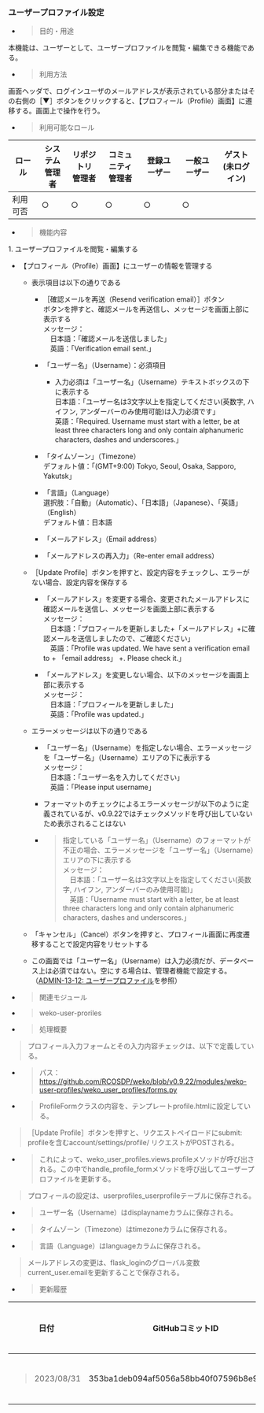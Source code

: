 
### ユーザープロファイル設定

  - > 目的・用途

本機能は、ユーザーとして、ユーザープロファイルを閲覧・編集できる機能である。

  - > 利用方法

画面ヘッダで、ログインユーザのメールアドレスが表示されている部分またはその右側の［▼］ボタンをクリックすると、【プロフィール（Profile）画面】に遷移する。画面上で操作を行う。

  - > 利用可能なロール

<table>
<thead>
<tr class="header">
<th>ロール</th>
<th>システム<br />
管理者</th>
<th>リポジトリ<br />
管理者</th>
<th>コミュニティ<br />
管理者</th>
<th>登録ユーザー</th>
<th>一般ユーザー</th>
<th>ゲスト<br />
(未ログイン)</th>
</tr>
</thead>
<tbody>
<tr class="odd">
<td>利用可否</td>
<td>○</td>
<td>○</td>
<td>○</td>
<td>○</td>
<td>○</td>
<td></td>
</tr>
</tbody>
</table>

  - > 機能内容

1\. ユーザープロファイルを閲覧・編集する

  - 【プロフィール（Profile）画面】にユーザーの情報を管理する
    
      - 表示項目は以下の通りである
        
          - ［確認メールを再送（Resend verification email）］ボタン  
            ボタンを押すと、確認メールを再送信し、メッセージを画面上部に表示する  
            メッセージ：  
            　日本語：「確認メールを送信しました」  
            　英語：「Verification email sent.」
        
          - 「ユーザー名」（Username）：必須項目
            
              - 入力必須は「ユーザー名」（Username）テキストボックスの下に表示する  
                日本語：「ユーザー名は3文字以上を指定してください(英数字, ハイフン, アンダーバーのみ使用可能)は入力必須です」  
                英語：「Required. Username must start with a letter, be at least three characters long and only contain alphanumeric characters, dashes and underscores.」
        
          - 「タイムゾーン」（Timezone）  
            デフォルト値：「(GMT+9:00) Tokyo, Seoul, Osaka, Sapporo, Yakutsk」
        
          - 「言語」（Language）  
            選択肢：「自動」（Automatic）、「日本語」（Japanese）、「英語」（English）  
            デフォルト値：日本語
        
          - 「メールアドレス」（Email address）
        
          - 「メールアドレスの再入力」（Re-enter email address）
    
      - ［Update Profile］ボタンを押すと、設定内容をチェックし、エラーがない場合、設定内容を保存する
        
          - 「メールアドレス」を変更する場合、変更されたメールアドレスに確認メールを送信し、メッセージを画面上部に表示する  
            メッセージ：  
            　日本語：「プロフィールを更新しました+「メールアドレス」+に確認メールを送信しましたので、ご確認ください」  
            　英語：「Profile was updated. We have sent a verification email to + 「email address」 +. Please check it.」
        
          - 「メールアドレス」を変更しない場合、以下のメッセージを画面上部に表示する  
            メッセージ：  
            　日本語：「プロフィールを更新しました」  
            　英語：「Profile was updated.」
    
      - エラーメッセージは以下の通りである
        
          - 「ユーザー名」（Username）を指定しない場合、エラーメッセージを「ユーザー名」（Username）エリアの下に表示する  
            メッセージ：  
            　日本語：「ユーザー名を入力してください」  
            　英語：「Please input username」
        
          - フォーマットのチェックによるエラーメッセージが以下のように定義されているが、v0.9.22ではチェックメソッドを呼び出していないため表示されることはない
        
          - > 指定している「ユーザー名」（Username）のフォーマットが不正の場合、エラーメッセージを「ユーザー名」（Username）エリアの下に表示する  
            > メッセージ：  
            > 　日本語：「ユーザー名は3文字以上を指定してください(英数字, ハイフン, アンダーバーのみ使用可能)」  
            > 　英語：「Username must start with a letter, be at least three characters long and only contain alphanumeric characters, dashes and underscores.」
    
      - 「キャンセル」（Cancel）ボタンを押すと、プロフィール画面に再度遷移することで設定内容をリセットする
    
      - この画面では「ユーザー名」（Username）は入力必須だが、データベース上は必須ではない。空にする場合は、管理者機能で設定する。（[ADMIN-13-12: ユーザープロファイル](\\l)を参照）

<!-- end list -->

  - > 関連モジュール

<!-- end list -->

  - > weko-user-proriles

<!-- end list -->

  - > 処理概要

> プロフィール入力フォームとその入力内容チェックは、以下で定義している。

  - > パス：  
    > <https://github.com/RCOSDP/weko/blob/v0.9.22/modules/weko-user-profiles/weko_user_profiles/forms.py>

  - > ProfileFormクラスの内容を、テンプレートprofile.htmlに設定している。

> ［Update Profile］ボタンを押すと、リクエストペイロードにsubmit: profileを含むaccount/settings/profile/ リクエストがPOSTされる。

  - > これによって、weko\_user\_profiles.views.profileメソッドが呼び出される。この中でhandle\_profile\_formメソッドを呼び出してユーザープロファイルを更新する。

> プロフィールの設定は、userprofiles\_userprofileテーブルに保存される。

  - > ユーザー名（Username）はdisplaynameカラムに保存される。

  - > タイムゾーン（Timezone）はtimezoneカラムに保存される。

  - > 言語（Language）はlanguageカラムに保存される。

> メールアドレスの変更は、flask\_loginのグローバル変数current\_user.emailを更新することで保存される。

  - > 更新履歴

<table>
<thead>
<tr class="header">
<th>日付</th>
<th>GitHubコミットID</th>
<th>更新内容</th>
</tr>
</thead>
<tbody>
<tr class="odd">
<td><blockquote>
<p>2023/08/31</p>
</blockquote></td>
<td>353ba1deb094af5056a58bb40f07596b8e95a562</td>
<td>初版作成</td>
</tr>
</tbody>
</table>